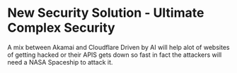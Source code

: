 # New Security Solution - Ultimate Complex Security


A mix between Akamai and Cloudflare Driven by AI will help alot of websites of getting hacked or their APIS gets down so fast in fact the attackers will need a NASA Spaceship to attack it. 

